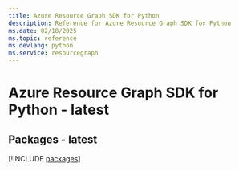 ```yaml
---
title: Azure Resource Graph SDK for Python
description: Reference for Azure Resource Graph SDK for Python
ms.date: 02/18/2025
ms.topic: reference
ms.devlang: python
ms.service: resourcegraph
---
```

# Azure Resource Graph SDK for Python - latest
## Packages - latest
[!INCLUDE [packages](resource-graph-index.md)]